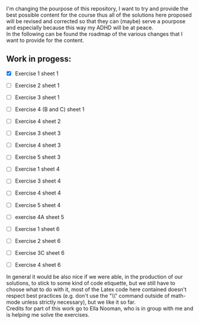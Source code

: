 I'm changing the pourpose of this repository, I want to try and provide the best possible content
for the course thus all of the solutions here proposed will be revised and corrected so that they
can (maybe) serve a pourpose and especially because this way my ADHD will be at peace.
<br>
In the following can be found the roadmap of the various changes that I want to provide for the
content.
<br>
<h2>Work in progess: </h2>

- [x] Exercise 1 sheet 1

- [ ] Exercise 2 sheet 1

- [ ] Exercise 3 sheet 1

- [ ] Exercise 4 (B and C) sheet 1

- [ ] Exercise 4 sheet 2

- [ ] Exercise 3 sheet 3

- [ ] Exercise 4 sheet 3

- [ ] Exercise 5 sheet 3

- [ ] Exercise 1 sheet 4

- [ ] Exercise 3 sheet 4

- [ ] Exercise 4 sheet 4

- [ ] Exercise 5 sheet 4

- [ ] exercise 4A sheet 5

- [ ] Exercise 1 sheet 6

- [ ] Exercise 2 sheet 6

- [ ] Exercise 3C sheet 6

- [ ] Exercise 4 sheet 6

In general it would be also nice if we were able, in the production of our solutions, to stick to
some kind of code etiquette, but we still have to choose what to do with it, most of the Latex code
here contained doesn't respect best practices (e.g. don't use the "\\\\" command outside of math-mode
unless strictly necessary), but we like it so far.
<br>
Credits for part of this work go to Ella Nooman, who is in group with me and is helping me solve the exercises.
